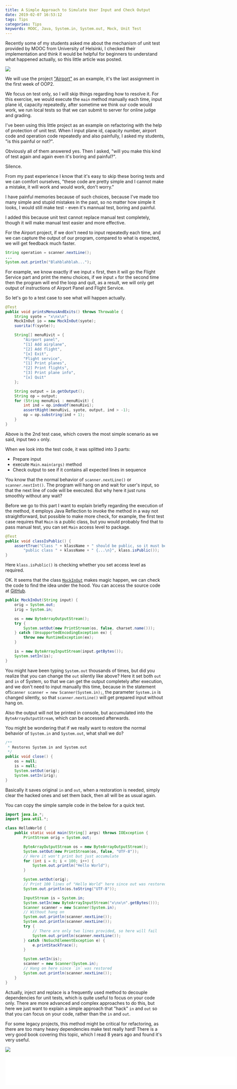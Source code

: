 ```yaml
---
title: A Simple Approach to Simulate User Input and Check Output
date: 2019-02-07 16:53:12
tags: Tips
categories: Tips
keywords: MOOC, Java, System.in, System.out, Mock, Unit Test
---
```


Recently some of my students asked me about the mechanism of unit test provided by MOOC from University of Helsinki, I checked their implementation and think it would be helpful for beginners to understand what happened actually, so this little article was posted.

![](https://www.dropbox.com/s/5urgnayz9nch7ca/kick.jpg?dl=1)<!-- more -->

We will use the project ["Airport"](https://materiaalit.github.io/2013-oo-programming/part2/week-7/) as an example, it's the last assignment in the first week of OOP2.

We focus on test only, so I will skip things regarding how to resolve it. For this exercise, we would execute the `main` method manually each time, input plane id, capacity repeatedly, after sometime we think our code would work, we run local tests so that we can submit to server for online judge and grading.

I've been using this little project as an example on refactoring with the help of protection of unit test. When I input plane id, capacity number, airport code and operation code repeatedly and also painfully, I asked my students, "is this painful or not?".

Obviously all of them answered yes. Then I asked, "will you make this kind of test again and again even it's boring and painful?".

Silence.

From my past experience I know that it's easy to skip these boring tests and we can comfort ourselves, "these code are pretty simple and I cannot make a mistake, it will work and would work, don't worry."

I have painful memories because of such choices, because I've made too many simple and stupid mistakes in the past, so no matter how simple it looks, I would still make test - even it's mannual test, boring and painful.

I added this because unit test cannot replace manual test completely, though it will make manual test easier and more effective.

For the Airport project, if we don't need to input repeatedly each time, and we can capture the output of our program, compared to what is expected, we will get feedback much faster.

```java
String operation = scanner.nextLine();
...
System.out.println("Blahblahblah...");
```

For example, we know exactly if we input `x` first, then it will go the Flight Service part and print the menu choices, if we input `x` for the second time then the program will end the loop and quit, as a result, we will only get output of instructions of Airport Panel and Flight Service.

So let's go to a test case to see what will happen actually.

```java
@Test
public void printsMenusAndExits() throws Throwable {
    String syote = "x\nx\n";
    MockInOut io = new MockInOut(syote);
    suorita(f(syote));

    String[] menuRivit = {
        "Airport panel",
        "[1] Add airplane",
        "[2] Add flight",
        "[x] Exit",
        "Flight service",
        "[1] Print planes",
        "[2] Print flights",
        "[3] Print plane info",
        "[x] Quit"
    };

    String output = io.getOutput();
    String op = output;
    for (String menuRivi : menuRivit) {
        int ind = op.indexOf(menuRivi);
        assertRight(menuRivi, syote, output, ind > -1);
        op = op.substring(ind + 1);
    }
}
```

Above is the 2nd test case, which covers the most simple scenario as we said, input two `x` only.

When we look into the test code, it was splitted into 3 parts:
* Prepare input
* execute `Main.main(args)` method
* Check output to see if it contains all expected lines in sequence

You know that the normal behavior of `scanner.nextLine()` or `scanner.nextInt()`. The program will hang on and wait for user's input, so that the next line of code will be executed. But why here it just runs smoothly without any wait?

Before we go to this part I want to explain briefly regarding the execution of the method, it employs Java Reflection to invoke the method in a way not straightforward, but possible to make more check, for example, the first test case requires that `Main` is a public class, but you would probably find that to pass manual test, you can set `Main` access level to package.

```java
@Test
public void classIsPublic() {
    assertTrue("Class " + klassName + " should be public, so it must be defined as\n" +
        "public class " + klassName + " {...\n}", klass.isPublic());
}
```

Here `klass.isPublic()` is checking whether you set access level as required.

OK. It seems that the class [`MockInOut`](https://github.com/testmycode/edu-test-utils/blob/master/src/main/java/fi/helsinki/cs/tmc/edutestutils/MockInOut.java) makes magic happen, we can check the code to find the idea under the hood. You can access the source code at [GitHub](https://github.com/testmycode/edu-test-utils).

```java
public MockInOut(String input) {
    orig = System.out;
    irig = System.in;

    os = new ByteArrayOutputStream();
    try {
        System.setOut(new PrintStream(os, false, charset.name()));
    } catch (UnsupportedEncodingException ex) {
        throw new RuntimeException(ex);
    }

    is = new ByteArrayInputStream(input.getBytes());
    System.setIn(is);
}
```

You might have been typing `System.out` thousands of times, but did you realize that you can change the `out` silently like above? Here it set both `out` and `in` of System, so that we can get the output completely after execution, and we don't need to input manually this time, because in the statement of`Scanner scanner = new Scanner(System.in);`, the parameter `System.in` is changed silently, so that `scanner.nextLine()` will get prepared input without hang on.

Also the output will not be printed in console, but accumulated into the `ByteArrayOutputStream`, which can be accessed afterwards.

You might be wondering that if we really want to restore the normal behavior of `System.in` and `System.out`, what shall we do?

```java
/**
 * Restores System.in and System.out
 */
public void close() {
    os = null;
    is = null;
    System.setOut(orig);
    System.setIn(irig);
}
```

Basically it saves original `in` and `out`, when a restoration is needed, simply clear the hacked ones and set them back, then all will be as usual again.

You can copy the simple sample code in the below for a quick test.

```java
import java.io.*;
import java.util.*;

class HelloWorld {
	public static void main(String[] args) throws IOException {
        PrintStream orig = System.out;

        ByteArrayOutputStream os = new ByteArrayOutputStream();
        System.setOut(new PrintStream(os, false, "UTF-8"));
        // Here it won't print but just accumulate
        for (int i = 0; i < 100; i++) {
            System.out.println("Hello World");
        }

        System.setOut(orig);
        // Print 100 lines of "Hello World" here since out was restored
        System.out.println(os.toString("UTF-8"));

        InputStream is = System.in;
        System.setIn(new ByteArrayInputStream("x\nx\n".getBytes()));
        Scanner scanner = new Scanner(System.in);
        // Without hang on
        System.out.println(scanner.nextLine());
        System.out.println(scanner.nextLine());
        try {
            // There are only two lines provided, so here will fail
            System.out.println(scanner.nextLine());
        } catch (NoSuchElementException e) {
            e.printStackTrace();
        }

        System.setIn(is);
        scanner = new Scanner(System.in);
        // Hang on here since `in` was restored
        System.out.println(scanner.nextLine());
	}
}
```

Actually, inject and replace is a frequently used method to decouple dependencies for unit tests, which is quite useful to focus on your code only. There are more advanced and complex approaches to do this, but here we just want to explain a simple approach that "hack" `in` and `out` so that you can focus on your code, rather than the `in` and `out`.

For some legacy projects, this method might be critical for refactoring, as there are too many heavy dependencies make test really hard! There is a very good book covering this topic, which I read 8 years ago and found it's very useful.

<a target="blank" href="https://www.amazon.com/Working-Effectively-Legacy-Michael-Feathers/dp/0131177052/ref=as_li_ss_il?ie=UTF8&qid=1549590973&sr=8-1&keywords=working+with+legacy+code&linkCode=li3&tag=javaneversleep-20&linkId=49a9545f458b5002d5b0b74e3e6a1cb2&language=en_US" target="_blank"><img border="0" src="//ws-na.amazon-adsystem.com/widgets/q?_encoding=UTF8&ASIN=0131177052&Format=_SL250_&ID=AsinImage&MarketPlace=US&ServiceVersion=20070822&WS=1&tag=javaneversleep-20&language=en_US" ></a><img src="https://ir-na.amazon-adsystem.com/e/ir?t=javaneversleep-20&language=en_US&l=li3&o=1&a=0131177052" width="1" height="1" border="0" alt="" style="border:none !important; margin:0px !important;" />

<iframe src="//rcm-na.amazon-adsystem.com/e/cm?o=1&p=48&l=ur1&category=prime_student&banner=0MBMTG021FA4HVT1NWG2&f=ifr&linkID=a65bd167cffd233cd211f56ff82069c2&t=javaneversleep-20&tracking_id=javaneversleep-20" width="728" height="90" scrolling="no" border="0" marginwidth="0" style="border:none;" frameborder="0"></iframe>

